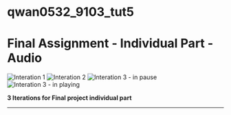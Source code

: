 # qwan0532_9103_tut5

# Final Assignment - Individual Part - Audio


![Interation 1](/qwan0532_9103_tut5/IDEA9103_Final_Individual_Part_Audio/README/assets/iteration%201.png "the first iteration")
![Interation 2](/qwan0532_9103_tut5/IDEA9103_Final_Individual_Part_Audio/README/assets/iteration%202.png "the first iteration")
![Interation 3 - in pause](/qwan0532_9103_tut5/IDEA9103_Final_Individual_Part_Audio/README/assets/iteration%203%20final.png "the first iteration")
![Interation 3 - in playing](/qwan0532_9103_tut5/IDEA9103_Final_Individual_Part_Audio/README/assets/iteration%203%20playing.png "the first iteration")

**3 Iterations for Final project individual part**
***
